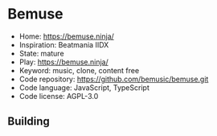 # Bemuse

- Home: https://bemuse.ninja/
- Inspiration: Beatmania IIDX
- State: mature
- Play: https://bemuse.ninja/
- Keyword: music, clone, content free
- Code repository: https://github.com/bemusic/bemuse.git
- Code language: JavaScript, TypeScript
- Code license: AGPL-3.0

## Building
